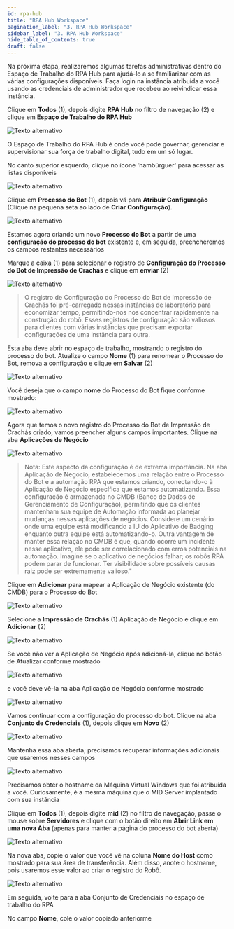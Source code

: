 ```yaml
---
id: rpa-hub
title: "RPA Hub Workspace"
pagination_label: "3. RPA Hub Workspace"
sidebar_label: "3. RPA Hub Workspace"
hide_table_of_contents: true
draft: false
---
```


Na próxima etapa, realizaremos algumas tarefas administrativas dentro do Espaço de Trabalho do RPA Hub para ajudá-lo a se familiarizar com as várias configurações disponíveis. Faça login na instância atribuída a você usando as credenciais de administrador que recebeu ao reivindicar essa instância.

Clique em **Todos** (1), depois digite **RPA Hub** no filtro de navegação (2) e clique em **Espaço de Trabalho do RPA Hub**

![Texto alternativo](img/2023-10-02_08-41-05.png)

O Espaço de Trabalho do RPA Hub é onde você pode governar, gerenciar e supervisionar sua força de trabalho digital, tudo em um só lugar.

No canto superior esquerdo, clique no ícone 'hambúrguer' para acessar as listas disponíveis

![Texto alternativo](img/2023-10-02_08-44-35.png)

Clique em **Processo do Bot** (1), depois vá para **Atribuir Configuração** (Clique na pequena seta ao lado de **Criar Configuração**).

![Texto alternativo](img/2023-10-02_08-50-15.png)

Estamos agora criando um novo **Processo do Bot** a partir de uma **configuração do processo do bot** existente e, em seguida, preencheremos os campos restantes necessários

Marque a caixa (1) para selecionar o registro de **Configuração do Processo do Bot de Impressão de Crachás** e clique em **enviar** (2)

![Texto alternativo](img/2023-10-02_08-52-51.png)

> O registro de Configuração do Processo do Bot de Impressão de Crachás foi pré-carregado nessas instâncias de laboratório para economizar tempo, permitindo-nos nos concentrar rapidamente na construção do robô. Esses registros de configuração são valiosos para clientes com várias instâncias que precisam exportar configurações de uma instância para outra.

Esta aba deve abrir no espaço de trabalho, mostrando o registro do processo do bot. Atualize o campo **Nome** (1) para renomear o Processo do Bot, remova a configuração e clique em **Salvar** (2)

![Texto alternativo](<img/2023-10-02_08-57-01(1).png>)

Você deseja que o campo **nome** do Processo do Bot fique conforme mostrado:

![Texto alternativo](img/2023-10-02_08-59-55.png)

Agora que temos o novo registro do Processo do Bot de Impressão de Crachás criado, vamos preencher alguns campos importantes. Clique na aba **Aplicações de Negócio**

![Texto alternativo](img/2023-10-02_09-02-47.png)

> Nota: Este aspecto da configuração é de extrema importância. Na aba Aplicação de Negócio, estabelecemos uma relação entre o Processo do Bot e a automação RPA que estamos criando, conectando-o à Aplicação de Negócio específica que estamos automatizando. Essa configuração é armazenada no CMDB (Banco de Dados de Gerenciamento de Configuração), permitindo que os clientes mantenham sua equipe de Automação informada ao planejar mudanças nessas aplicações de negócios. Considere um cenário onde uma equipe está modificando a IU do Aplicativo de Badging enquanto outra equipe está automatizando-o. Outra vantagem de manter essa relação no CMDB é que, quando ocorre um incidente nesse aplicativo, ele pode ser correlacionado com erros potenciais na automação. Imagine se o aplicativo de negócios falhar; os robôs RPA podem parar de funcionar. Ter visibilidade sobre possíveis causas raiz pode ser extremamente valioso."

Clique em **Adicionar** para mapear a Aplicação de Negócio existente (do CMDB) para o Processo do Bot

![Texto alternativo](img/2023-10-02_09-11-02.png)

Selecione a **Impressão de Crachás** (1) Aplicação de Negócio e clique em **Adicionar** (2)

![Texto alternativo](img/2023-10-02_09-12-30.png)

Se você não ver a Aplicação de Negócio após adicioná-la, clique no botão de Atualizar conforme mostrado

![Texto alternativo](img/2023-10-02_09-13-57.png)

e você deve vê-la na aba Aplicação de Negócio conforme mostrado

![Texto alternativo](img/2023-10-02_09-15-03.png)

Vamos continuar com a configuração do processo do bot. Clique na aba **Conjunto de Credenciais** (1), depois clique em **Novo** (2)

![Texto alternativo](img/2023-10-02_09-17-26.png)

Mantenha essa aba aberta; precisamos recuperar informações adicionais que usaremos nesses campos

![Texto alternativo](<img/2023-10-02_09-19-27(1).png>)

Precisamos obter o hostname da Máquina Virtual Windows que foi atribuída a você. Curiosamente, é a mesma máquina que o MID Server implantado com sua instância

Clique em **Todos** (1), depois digite **mid** (2) no filtro de navegação, passe o mouse sobre **Servidores** e clique com o botão direito em **Abrir Link em uma nova Aba** (apenas para manter a página do processo do bot aberta)

![Texto alternativo](img/2023-10-02_09-21-44.png)

Na nova aba, copie o valor que você vê na coluna **Nome do Host** como mostrado para sua área de transferência. Além disso, anote o hostname, pois usaremos esse valor ao criar o registro do Robô.

![Texto alternativo](img/2023-10-02_09-25-17.png)

Em seguida, volte para a aba Conjunto de Credenciais no espaço de trabalho do RPA

No campo **Nome**, cole o valor copiado anteriorme
